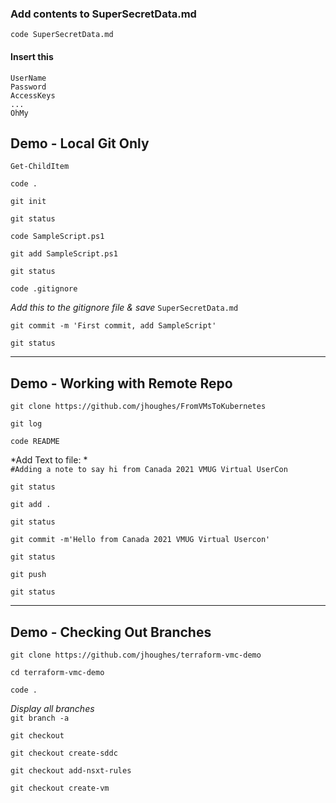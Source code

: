 ### Add contents to SuperSecretData.md
`code SuperSecretData.md`

#### Insert this
`UserName`  
`Password`  
`AccessKeys`  
`...`  
`OhMy`  

## Demo - Local Git Only

`Get-ChildItem`

`code .`

`git init`

`git status`

`code SampleScript.ps1`

`git add SampleScript.ps1`

`git status`

`code .gitignore`

*Add this to the gitignore file & save*
`SuperSecretData.md`

`git commit -m 'First commit, add SampleScript'`

`git status`

----------------------------

## Demo - Working with Remote Repo

`git clone https://github.com/jhoughes/FromVMsToKubernetes`

`git log`

`code README`

*Add Text to file: *  
`#Adding a note to say hi from Canada 2021 VMUG Virtual UserCon`

`git status`

`git add .`

`git status`

`git commit -m'Hello from Canada 2021 VMUG Virtual Usercon'`

`git status`

`git push`

`git status`

----------------------------

## Demo - Checking Out Branches  

`git clone https://github.com/jhoughes/terraform-vmc-demo`

`cd terraform-vmc-demo`

`code .`

*Display all branches*  
`git branch -a`

`git checkout`

`git checkout create-sddc`

`git checkout add-nsxt-rules`

`git checkout create-vm`

